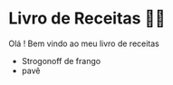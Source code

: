 # Livro de Receitas :man_cook:

Olá ! Bem vindo ao meu livro de receitas 

- Strogonoff de frango
- pavê

